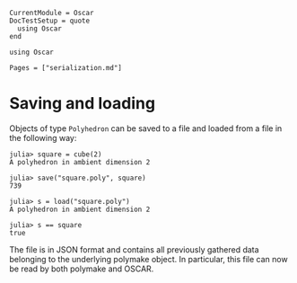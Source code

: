 ```@meta
CurrentModule = Oscar
DocTestSetup = quote
  using Oscar
end
```

```@setup oscar
using Oscar
```

```@contents
Pages = ["serialization.md"]
```


# Saving and loading

Objects of type `Polyhedron` can be saved to a file and loaded from a file in the
following way:
```jldoctest
julia> square = cube(2)
A polyhedron in ambient dimension 2

julia> save("square.poly", square)
739

julia> s = load("square.poly")
A polyhedron in ambient dimension 2

julia> s == square
true

```
The file is in JSON format and contains all previously gathered data belonging
to the underlying polymake object. In particular, this file can now be read by
both polymake and OSCAR.

